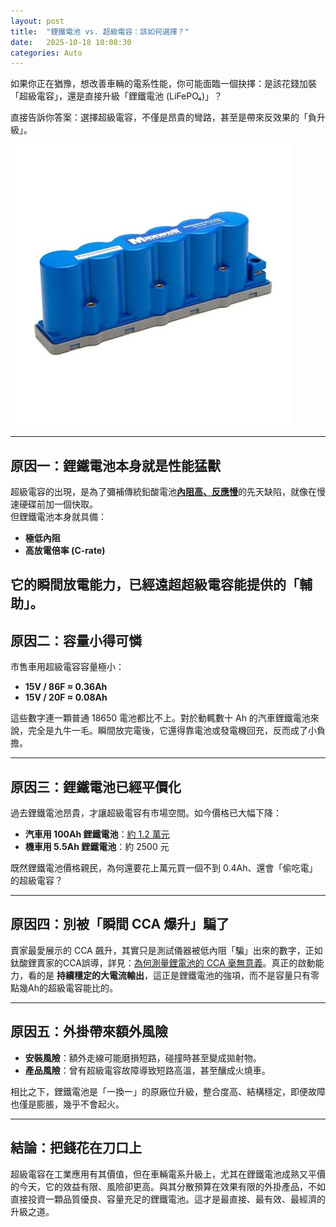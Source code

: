```yaml
---
layout: post
title:  "鋰鐵電池 vs. 超級電容：該如何選擇？"
date:   2025-10-18 10:08:30
categories: Auto
---
```



如果你正在猶豫，想改善車輛的電系性能，你可能面臨一個抉擇：是該花錢加裝「超級電容」，還是直接升級「鋰鐵電池 (LiFePO₄)」？

直接告訴你答案：選擇超級電容，不僅是昂貴的彎路，甚至是帶來反效果的「負升級」。

![超級電容模組](/images/supercap_module.jpg#pic_center)

---

## 原因一：鋰鐵電池本身就是性能猛獸

超級電容的出現，是為了彌補傳統鉛酸電池[**內阻高、反應慢**](/2025/lithium-vs-lead-analysis.html)的先天缺陷，就像在慢速硬碟前加一個快取。  
但鋰鐵電池本身就具備：
- **極低內阻**  
- **高放電倍率 (C-rate)**  

它的瞬間放電能力，已經遠超超級電容能提供的「輔助」。
---

## 原因二：容量小得可憐
市售車用超級電容容量極小：  
- **15V / 86F ≈ 0.36Ah**  
- **15V / 20F ≈ 0.08Ah**  

這些數字連一顆普通 18650 電池都比不上。對於動輒數十 Ah 的汽車鋰鐵電池來說，完全是九牛一毛。瞬間放完電後，它還得靠電池或發電機回充，反而成了小負擔。  

---

## 原因三：鋰鐵電池已經平價化
過去鋰鐵電池昂貴，才讓超級電容有市場空間。如今價格已大幅下降：  
- **汽車用 100Ah 鋰鐵電池**：[約 1.2 萬元](/images/gr3preorder.jpg)
- **機車用 5.5Ah 鋰鐵電池**：約 2500 元  

既然鋰鐵電池價格親民，為何還要花上萬元買一個不到 0.4Ah、還會「偷吃電」的超級電容？  

---

## 原因四：別被「瞬間 CCA 爆升」騙了
賣家最愛展示的 CCA 飆升，其實只是測試儀器被低內阻「騙」出來的數字，正如鈦酸鋰賣家的CCA誤導，詳見：[為何測量鋰電池的 CCA 毫無意義](/2025/about-cca.html)。真正的啟動能力，看的是 **持續穩定的大電流輸出**，這正是鋰鐵電池的強項，而不是容量只有零點幾Ah的超級電容能比的。  

---

## 原因五：外掛帶來額外風險

- **安裝風險**：額外走線可能磨損短路，碰撞時甚至變成拋射物。  
- **產品風險**：曾有超級電容故障導致短路高溫，甚至釀成火燒車。  

相比之下，鋰鐵電池是「一換一」的原廠位升級，整合度高、結構穩定，即便故障也僅是膨脹，幾乎不會起火。

---  

## 結論：把錢花在刀口上
超級電容在工業應用有其價值，但在車輛電系升級上，尤其在鋰鐵電池成熟又平價的今天，它的效益有限、風險卻更高。與其分散預算在效果有限的外掛產品，不如直接投資一顆品質優良、容量充足的鋰鐵電池。這才是最直接、最有效、最經濟的升級之道。  

